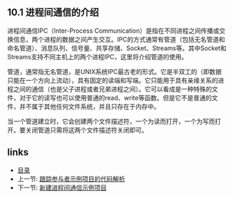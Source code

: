 ## 10.1 进程间通信的介绍

进程间通信IPC（Inter-Process Communication）是指在不同进程之间传播或交换信息，两个进程的数据之间产生交互。IPC的方式通常有管道（包括无名管道和命名管道）、消息队列、信号量、共享存储、Socket、Streams等。其中Socket和Streams支持不同主机上的两个进程IPC，这里将介绍管道的使用。

管道，通常指无名管道，是UNIX系统IPC最古老的形式。它是半双工的（即数据只能在一个方向上流动），具有固定的读端和写端。它只能用于具有亲缘关系的进程之间的通信（也是父子进程或者兄弟进程之间）。它可以看成是一种特殊的文件，对于它的读写也可以使用普通的read、write等函数。但是它不是普通的文件，并不属于其他任何文件系统，并且只存在于内存中。

当一个管道建立时，它会创建两个文件描述符，一个为读而打开，一个为写而打开。要关闭管道只需将这两个文件描述符关闭即可。

## links
   * [目录](<preface.md>)
   * 上一节: [跟踪参与者示例项目的代码解析](<09.3.md>)
   * 下一节: [新建进程间通信示例项目](<10.2.md>)